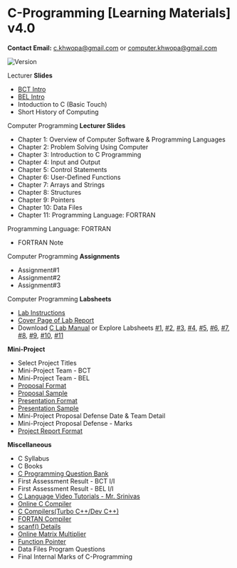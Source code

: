 # C-Programming [Learning Materials] v4.0

**Contact Email:** c.khwopa@gmail.com or computer.khwopa@gmail.com

 ![Version](https://img.shields.io/badge/version-4.0-blue.svg)

Lecturer **Slides**
- [BCT Intro](https://github.com/ErSKS/C/blob/master/v4/BCT_Computer_Engineering_v4.pdf)
- [BEL Intro](https://github.com/ErSKS/C/blob/master/v4/BEL_Electrical_Engineering_v4.pdf)
- Intoduction to C (Basic Touch)
- Short History of Computing

Computer Programming **Lecturer Slides**
- Chapter 1: Overview of Computer Software & Programming Languages
- Chapter 2: Problem Solving Using Computer
- Chapter 3: Introduction to C Programming
- Chapter 4: Input and Output
- Chapter 5: Control Statements
- Chapter 6: User-Defined Functions
- Chapter 7: Arrays and Strings
- Chapter 8: Structures
- Chapter 9: Pointers
- Chapter 10: Data Files
- Chapter 11: Programming Language: FORTRAN

Programming Language: FORTRAN
- FORTRAN Note

Computer Programming **Assignments**
- Assignment#1
- Assignment#2
- Assignment#3

Computer Programming **Labsheets**
- [Lab Instructions](https://github.com/ErSKS/C/blob/master/v4/Labsheets/Lab_Instructions_v4.pdf)
- [Cover Page of Lab Report](https://github.com/ErSKS/C/blob/master/v4/Labsheets/Cover_Page_of_Lab_Report.pdf)
- Download [C Lab Manual](https://drive.google.com/file/d/1r1Tqr3PAOxeLRVi_lpHYRlTvqEAmN8sd/view?usp=sharing) or Explore Labsheets [#1](https://github.com/ErSKS/C/blob/master/v4/Labsheets/Labsheet_1.pdf), [#2](https://github.com/ErSKS/C/blob/master/v4/Labsheets/Labsheet_2.pdf), [#3](https://github.com/ErSKS/C/blob/master/v4/Labsheets/Labsheet_3.pdf), [#4](https://github.com/ErSKS/C/blob/master/v4/Labsheets/Labsheet_4.pdf), [#5](https://github.com/ErSKS/C/blob/master/v4/Labsheets/Labsheet_5.pdf), [#6](https://github.com/ErSKS/C/blob/master/v4/Labsheets/Labsheet_6.pdf), [#7](https://github.com/ErSKS/C/blob/master/v4/Labsheets/Labsheet_7.pdf), [#8](https://github.com/ErSKS/C/blob/master/v4/Labsheets/Labsheet_8.pdf), [#9](https://github.com/ErSKS/C/blob/master/v4/Labsheets/Labsheet_9.pdf), [#10](https://github.com/ErSKS/C/blob/master/v4/Labsheets/Labsheet_10.pdf), [#11](https://github.com/ErSKS/C/blob/master/v4/Labsheets/Labsheet_11.pdf) 

**Mini-Project**
- Select Project Titles
- Mini-Project Team - BCT
- Mini-Project Team - BEL
- [Proposal Format](https://drive.google.com/file/d/1hW2ivtfwjxNxQ09_eKIHQqZtGUK9U9LX/view?usp=sharing)
- [Proposal Sample](https://drive.google.com/file/d/1I_c2ICOGeGwBkW0tCM_f3v0Z2TBRlIB3/view?usp=sharing)
- [Presentation Format](https://drive.google.com/file/d/1zIPpnIvtOX3uGDxn_Xl5Zq408kBy_5JV/view?usp=sharing)
- [Presentation Sample](https://drive.google.com/file/d/1aMDTYm-qgx-PZSj-jidrMokG2iQyBhFH/view?usp=sharing)
- Mini-Project Proposal Defense Date & Team Detail
- Mini-Project Proposal Defense - Marks
- [Project Report Format](https://drive.google.com/file/d/1EdgNBNvSogAdGpSETENOCaqPf_zmEEuv/view?usp=sharing)

**Miscellaneous**
- C Syllabus
- C Books
- [C Programming Question Bank](https://drive.google.com/drive/folders/1toajMBDZ2Oap663ZuJxVKWqDSYgfCL-9?usp=sharing)
- First Assessment Result - BCT I/I
- First Assessment Result - BEL I/I
- [C Language Video Tutorials - Mr. Srinivas](https://www.youtube.com/watch?v=si-KFFOW2gw&list=PLVlQHNRLflP8IGz6OXwlV_lgHgc72aXlh)
- [Online C Compiler](https://www.tutorialspoint.com/compile_c_online.php)
- [C Compilers(Turbo C++/Dev C++)](https://drive.google.com/drive/folders/1m5-boSHxtAF4zzWgXlK5pEzyZDWv10uo?usp=sharing)
- [FORTAN Compiler](https://drive.google.com/file/d/1B4kzcTUbM60qSxlhalj8kbIxItseH4H2/view?usp=sharing)
- [scanf() Details](https://www.tutorialspoint.com/c_standard_library/c_function_scanf.htm)
- [Online Matrix Multiplier](https://onlinemschool.com/math/assistance/matrix/multiply/)
- [Function Pointer](https://www.youtube.com/watch?v=82NrXp8RR0k)
- Data Files Program Questions
- Final Internal Marks of C-Programming
